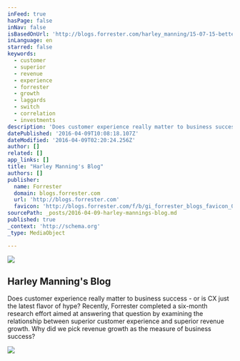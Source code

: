 ```yaml
---
inFeed: true
hasPage: false
inNav: false
isBasedOnUrl: 'http://blogs.forrester.com/harley_manning/15-07-15-better_customer_experience_correlates_with_higher_revenue_growth_in_most_industries?utm_source=Twitter&utm_medium=social&utm_campaign=evergreen'
inLanguage: en
starred: false
keywords:
  - customer
  - superior
  - revenue
  - experience
  - forrester
  - growth
  - laggards
  - switch
  - correlation
  - investments
description: 'Does customer experience really matter to business success - or is CX just the latest flavor of hype? Recently, Forrester completed a six-month research effort aimed at answering that question by examining the relationship between superior customer experience and superior revenue growth. Why did we pick revenue growth as the measure of business success?'
datePublished: '2016-04-09T10:08:18.107Z'
dateModified: '2016-04-09T02:20:24.256Z'
author: []
related: []
app_links: []
title: "Harley Manning's Blog"
authors: []
publisher:
  name: Forrester
  domain: blogs.forrester.com
  url: 'http://blogs.forrester.com'
  favicon: 'http://blogs.forrester.com/f/b/gi_forrester_blogs_favicon_0.ico'
sourcePath: _posts/2016-04-09-harley-mannings-blog.md
published: true
_context: 'http://schema.org'
_type: MediaObject

---
```

![](https://the-grid-user-content.s3-us-west-2.amazonaws.com/a510a1bf-05c8-4fff-9bed-39882bac7fe7.jpg)

<article style=""><h1>Harley Manning's Blog</h1><p>Does customer experience really matter to business success - or is CX just the latest flavor of hype? Recently, Forrester completed a six-month research effort aimed at answering that question by examining the relationship between superior customer experience and superior revenue growth. Why did we pick revenue growth as the measure of business success?</p><img src="http://blogs.forrester.com/f/b/analystpix/analyst-no-photo.png" /></article>